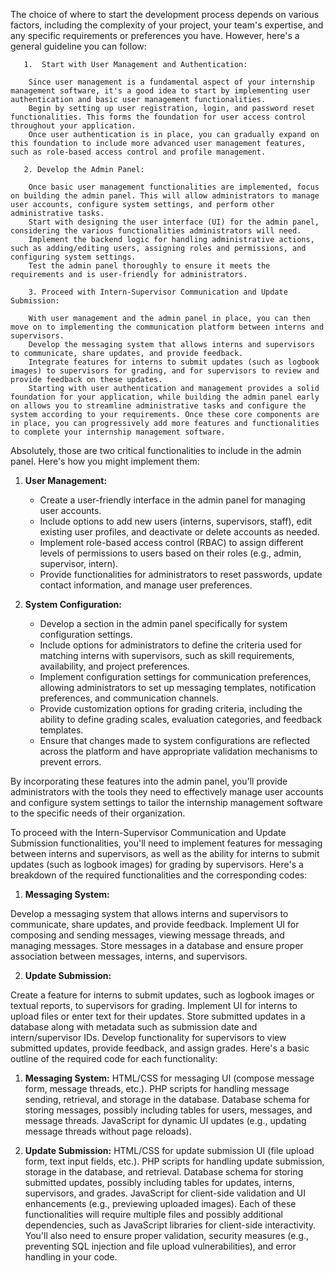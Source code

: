 The choice of where to start the development process depends on various factors, including the complexity of your project, your team's expertise, and any specific requirements or preferences you have. However, here's a general guideline you can follow:

       1.  Start with User Management and Authentication:

        Since user management is a fundamental aspect of your internship management software, it's a good idea to start by implementing user authentication and basic user management functionalities.
        Begin by setting up user registration, login, and password reset functionalities. This forms the foundation for user access control throughout your application.
        Once user authentication is in place, you can gradually expand on this foundation to include more advanced user management features, such as role-based access control and profile management.

       2. Develop the Admin Panel:

        Once basic user management functionalities are implemented, focus on building the admin panel. This will allow administrators to manage user accounts, configure system settings, and perform other administrative tasks.
        Start with designing the user interface (UI) for the admin panel, considering the various functionalities administrators will need.
        Implement the backend logic for handling administrative actions, such as adding/editing users, assigning roles and permissions, and configuring system settings.
        Test the admin panel thoroughly to ensure it meets the requirements and is user-friendly for administrators.

        3. Proceed with Intern-Supervisor Communication and Update Submission:

        With user management and the admin panel in place, you can then move on to implementing the communication platform between interns and supervisors.
        Develop the messaging system that allows interns and supervisors to communicate, share updates, and provide feedback.
        Integrate features for interns to submit updates (such as logbook images) to supervisors for grading, and for supervisors to review and provide feedback on these updates.
        Starting with user authentication and management provides a solid foundation for your application, while building the admin panel early on allows you to streamline administrative tasks and configure the system according to your requirements. Once these core components are in place, you can progressively add more features and functionalities to complete your internship management software.

Absolutely, those are two critical functionalities to include in the admin panel. Here's how you might implement them:

1. **User Management:**

   - Create a user-friendly interface in the admin panel for managing user accounts.
   - Include options to add new users (interns, supervisors, staff), edit existing user profiles, and deactivate or delete accounts as needed.
   - Implement role-based access control (RBAC) to assign different levels of permissions to users based on their roles (e.g., admin, supervisor, intern).
   - Provide functionalities for administrators to reset passwords, update contact information, and manage user preferences.

2. **System Configuration:**
   - Develop a section in the admin panel specifically for system configuration settings.
   - Include options for administrators to define the criteria used for matching interns with supervisors, such as skill requirements, availability, and project preferences.
   - Implement configuration settings for communication preferences, allowing administrators to set up messaging templates, notification preferences, and communication channels.
   - Provide customization options for grading criteria, including the ability to define grading scales, evaluation categories, and feedback templates.
   - Ensure that changes made to system configurations are reflected across the platform and have appropriate validation mechanisms to prevent errors.

By incorporating these features into the admin panel, you'll provide administrators with the tools they need to effectively manage user accounts and configure system settings to tailor the internship management software to the specific needs of their organization.

To proceed with the Intern-Supervisor Communication and Update Submission functionalities, you'll need to implement features for messaging between interns and supervisors, as well as the ability for interns to submit updates (such as logbook images) for grading by supervisors. Here's a breakdown of the required functionalities and the corresponding codes:

1. **Messaging System:**

Develop a messaging system that allows interns and supervisors to communicate, share updates, and provide feedback.
Implement UI for composing and sending messages, viewing message threads, and managing messages.
Store messages in a database and ensure proper association between messages, interns, and supervisors.

2. **Update Submission:**

Create a feature for interns to submit updates, such as logbook images or textual reports, to supervisors for grading.
Implement UI for interns to upload files or enter text for their updates.
Store submitted updates in a database along with metadata such as submission date and intern/supervisor IDs.
Develop functionality for supervisors to view submitted updates, provide feedback, and assign grades.
Here's a basic outline of the required code for each functionality:

1. **Messaging System:**
   HTML/CSS for messaging UI (compose message form, message threads, etc.).
   PHP scripts for handling message sending, retrieval, and storage in the database.
   Database schema for storing messages, possibly including tables for users, messages, and message threads.
   JavaScript for dynamic UI updates (e.g., updating message threads without page reloads).

2. **Update Submission:**
   HTML/CSS for update submission UI (file upload form, text input fields, etc.).
   PHP scripts for handling update submission, storage in the database, and retrieval.
   Database schema for storing submitted updates, possibly including tables for updates, interns, supervisors, and grades.
   JavaScript for client-side validation and UI enhancements (e.g., previewing uploaded images).
   Each of these functionalities will require multiple files and possibly additional dependencies, such as JavaScript libraries for client-side interactivity. You'll also need to ensure proper validation, security measures (e.g., preventing SQL injection and file upload vulnerabilities), and error handling in your code.
